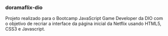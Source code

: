 ### doramaflix-dio

Projeto realizado para o Bootcamp JavaScript Game Developer da DIO com o objetivo de recriar a interface da página inicial da Netflix usando HTML5, CSS3 e Javascript. 

